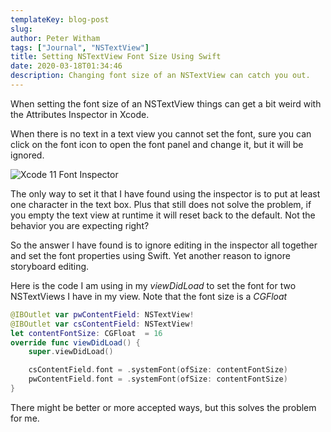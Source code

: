 ```yaml
---
templateKey: blog-post
slug: 
author: Peter Witham
tags: ["Journal", "NSTextView"]
title: Setting NSTextView Font Size Using Swift
date: 2020-03-18T01:34:46
description: Changing font size of an NSTextView can catch you out.
---
```


When setting the font size of an NSTextView things can get a bit weird with the Attributes Inspector in Xcode.

When there is no text in a text view you cannot set the font, sure you can click on the font icon to open the font panel and change it, but it will be ignored.

![Xcode 11 Font Inspector](/images/2020-03-18/xcode-font-inspector.png)

The only way to set it that I have found using the inspector is to put at least one character in the text box. Plus that still does not solve the problem, if you empty the text view at runtime it will reset back to the default. Not the behavior you are expecting right?

So the answer I have found is to ignore editing in the inspector all together and set the font properties using Swift. Yet another reason to ignore storyboard editing.

Here is the code I am using in my _viewDidLoad_ to set the font for two NSTextViews I have in my view. Note that the font size is a _CGFloat_

``` Swift
@IBOutlet var pwContentField: NSTextView!
@IBOutlet var csContentField: NSTextView!
let contentFontSize: CGFloat  = 16
override func viewDidLoad() {
    super.viewDidLoad()

    csContentField.font = .systemFont(ofSize: contentFontSize)
    pwContentField.font = .systemFont(ofSize: contentFontSize)
}
```
There might be better or more accepted ways, but this solves the problem for me.
